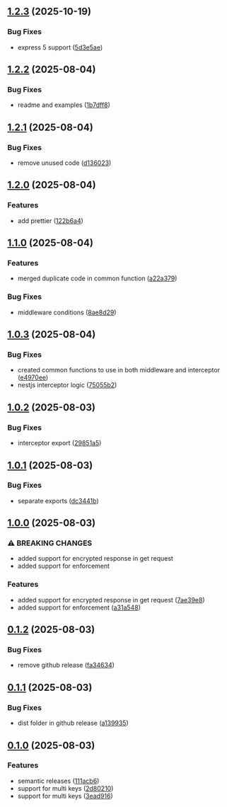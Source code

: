## [1.2.3](https://github.com/mgoyal98/e2ee-adapter/compare/v1.2.2...v1.2.3) (2025-10-19)

### Bug Fixes

* express 5 support ([5d3e5ae](https://github.com/mgoyal98/e2ee-adapter/commit/5d3e5ae78402b7adbd538dec49adf3229b056d5e))

## [1.2.2](https://github.com/mgoyal98/e2ee-adapter/compare/v1.2.1...v1.2.2) (2025-08-04)

### Bug Fixes

* readme and examples ([1b7dff8](https://github.com/mgoyal98/e2ee-adapter/commit/1b7dff89228f8884f9f2ea88383b260d24ef50ef))

## [1.2.1](https://github.com/mgoyal98/e2ee-adapter/compare/v1.2.0...v1.2.1) (2025-08-04)

### Bug Fixes

* remove unused code ([d136023](https://github.com/mgoyal98/e2ee-adapter/commit/d136023e40570c1021313da43619383060e2f990))

## [1.2.0](https://github.com/mgoyal98/e2ee-adapter/compare/v1.1.0...v1.2.0) (2025-08-04)

### Features

* add prettier ([122b6a4](https://github.com/mgoyal98/e2ee-adapter/commit/122b6a4dde1dba17779572b025fb094e9365ddd1))

## [1.1.0](https://github.com/mgoyal98/e2ee-adapter/compare/v1.0.3...v1.1.0) (2025-08-04)

### Features

* merged duplicate code in common function ([a22a379](https://github.com/mgoyal98/e2ee-adapter/commit/a22a379382430b827721456f60bcf9e4bbf49a3a))

### Bug Fixes

* middleware conditions ([8ae8d29](https://github.com/mgoyal98/e2ee-adapter/commit/8ae8d29db66efa630b9f213624fdd46df397a1bc))

## [1.0.3](https://github.com/mgoyal98/e2ee-adapter/compare/v1.0.2...v1.0.3) (2025-08-04)

### Bug Fixes

* created common functions to use in both middleware and interceptor ([e4970ee](https://github.com/mgoyal98/e2ee-adapter/commit/e4970ee546078da24de84edb1f10ebaad74a7294))
* nestjs interceptor logic ([75055b2](https://github.com/mgoyal98/e2ee-adapter/commit/75055b22d4f556a6e2a4efd13753d2739e651f8e))

## [1.0.2](https://github.com/mgoyal98/e2ee-adapter/compare/v1.0.1...v1.0.2) (2025-08-03)

### Bug Fixes

* interceptor export ([29851a5](https://github.com/mgoyal98/e2ee-adapter/commit/29851a5ff4adcfa02ee2bf769bf79cf959a4e2c4))

## [1.0.1](https://github.com/mgoyal98/e2ee-adapter/compare/v1.0.0...v1.0.1) (2025-08-03)

### Bug Fixes

* separate exports ([dc3441b](https://github.com/mgoyal98/e2ee-adapter/commit/dc3441b618957784721378ed46ae2c160cc071f6))

## [1.0.0](https://github.com/mgoyal98/e2ee-adapter/compare/v0.1.2...v1.0.0) (2025-08-03)

### ⚠ BREAKING CHANGES

* added support for encrypted response in get request
* added support for enforcement

### Features

* added support for encrypted response in get request ([7ae39e8](https://github.com/mgoyal98/e2ee-adapter/commit/7ae39e875bce9ae2cdb0ea26f5aa9cd245a43ecf))
* added support for enforcement ([a31a548](https://github.com/mgoyal98/e2ee-adapter/commit/a31a548b8b082f8ecfde379cf71aaf9cb9d04ea4))

## [0.1.2](https://github.com/mgoyal98/e2ee-adapter/compare/v0.1.1...v0.1.2) (2025-08-03)

### Bug Fixes

* remove github release ([fa34634](https://github.com/mgoyal98/e2ee-adapter/commit/fa346349548ca0830accc51a6cb8cccac593f722))

## [0.1.1](https://github.com/mgoyal98/e2ee-adapter/compare/v0.1.0...v0.1.1) (2025-08-03)

### Bug Fixes

* dist folder in github release ([a139935](https://github.com/mgoyal98/e2ee-adapter/commit/a1399353d81b7007c768ab1fd96305c9f26562d4))

## [0.1.0](https://github.com/mgoyal98/e2ee-adapter/compare/v0.0.1...v0.1.0) (2025-08-03)

### Features

* semantic releases ([111acb6](https://github.com/mgoyal98/e2ee-adapter/commit/111acb6725e22e33d602ff6b6f329fe682901c09))
* support for multi keys ([2d80210](https://github.com/mgoyal98/e2ee-adapter/commit/2d80210df0fbcff05f4a6232336e09c1ee2cfd37))
* support for multi keys ([3ead916](https://github.com/mgoyal98/e2ee-adapter/commit/3ead9164ebc05a911663c8bbf75431c104de188f))
